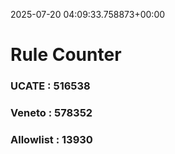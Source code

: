 2025-07-20 04:09:33.758873+00:00
# Rule Counter 
 ### UCATE : 516538

 ### Veneto : 578352

 ### Allowlist : 13930